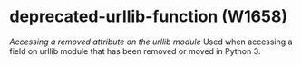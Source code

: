 # deprecated-urllib-function (W1658)
*Accessing a removed attribute on the urllib module* Used when accessing
a field on urllib module that has been removed or moved in Python 3.

